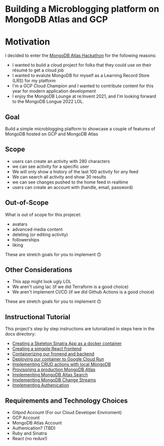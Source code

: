 # Building a Microblogging platform on MongoDB Atlas and GCP


# Motivation

I decided to enter the [MongoDB Atlas Hackathon](https://dev.to/devteam/announcing-the-mongodb-atlas-hackathon-2022-on-dev-2107) for the following reasons:

- I wanted to build a cloud project for folks that they could use on their résumé to get a cloud job
- I wanted to evalute MongoDB for myself as a Learning Record Store (LRS) for my platform
- I'm a GCP Cloud Champion and I wanted to contribute content for this year for modern application development
- I enjoy the MongoDB Lounge at re:Invent 2021, and I'm looking forward to the MongoDB Longue 2022 LOL.

## Goal 

Build a simple microblogging platform to showcase a couple of features of MongoDB hosted on GCP and MongoDB Atlas

## Scope

- users can create an activity with 280 characters
- we can see activity for a specific user
- We will only show a history of the last 100 activity for any feed
- We can search all activity and show 30 results
- we can see changes pushed to the home feed in realtime
- users can create an account with (handle, email, password)

## Out-of-Scope

What is out of scope for this projecet:
- avatars
- advanced media content
- deleting (or editing activity)
- followerships
- liking

These are stretch goals for you to implement 🙃

## Other Considerations

- This app might look ugly LOL
- We aren't using Iac (if we did Terraform is a good choice)
- We aren't implement CI/CD (if we did Github Actions is a good choice)

These are stretch goals for you to implement 🙃

## Instructional Tutorial

This project's step by step instructions are tutorialized
in steps here in the docs directory:

- [Creating a Skeleton Sinatra App as a docker container](docs/1-skeleton.md)
- [Creating a simgple React frontend](docs/2-react.md)
- [Containerizing our fronend and backend](docs/3-containerizing.md)
- [Deploying our container to Google Cloud Run](docs/4-gcp-run.md)
- [Implementing CRUD actions with local MongoDB](docs/5-mongdo-crud.md)
- [Provisoning a production MongoDB Atlas](docs/6-mongdo-atlas.md)
- [Implementing MongoDB Altas Search](docs/7-mongdo-atlas-search.md)
- [Implementing MongoDB Change Streams](docs/8-mongdo-atlas-change-streams.md)
- [Implementing Authenication](docs/9-auth.md)

## Requirements and Technology Choices

- Gitpod Account (For our Cloud Developer Enviroment)
- GCP Account
- MongoDB Atlas Account
- Authenication? (TBD)
- Ruby and Sinatra
- React (no redux!)